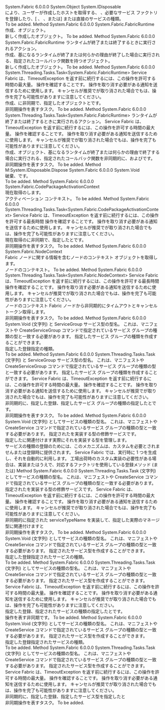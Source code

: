 <Type Name="FabricRuntime" FullName="System.Fabric.FabricRuntime">
  <TypeSignature Language="C#" Value="public sealed class FabricRuntime : IDisposable" />
  <TypeSignature Language="ILAsm" Value=".class public auto ansi sealed FabricRuntime extends System.Object implements class System.IDisposable" />
  <TypeSignature Language="DocId" Value="T:System.Fabric.FabricRuntime" />
  <TypeSignature Language="VB.NET" Value="Public NotInheritable Class FabricRuntime&#xA;Implements IDisposable" />
  <TypeSignature Language="F#" Value="type FabricRuntime = class&#xA;    interface IDisposable" />
  <AssemblyInfo>
    <AssemblyName>System.Fabric</AssemblyName>
    <AssemblyVersion>6.0.0.0</AssemblyVersion>
  </AssemblyInfo>
  <Base>
    <BaseTypeName>System.Object</BaseTypeName>
  </Base>
  <Interfaces>
    <Interface>
      <InterfaceName>System.IDisposable</InterfaceName>
    </Interface>
  </Interfaces>
  <Docs>
    <summary>
      <para>により、ユーザーが作成したホストを取得する、 <see cref="T:System.Fabric.CodePackageActivationContext" />、必要なサービス ファクトリを登録したり、[ <see cref="T:System.Fabric.IStatelessServiceFactory" />、 <see cref="T:System.Fabric.IStatefulServiceFactory" />、または<see cref="T:System.Fabric.ServiceGroupFactory" />] または直接のサービスの種類。</para>
    </summary>
    <remarks>To be added.</remarks>
  </Docs>
  <Members>
    <Member MemberName="Create">
      <MemberSignature Language="C#" Value="public static System.Fabric.FabricRuntime Create ();" />
      <MemberSignature Language="ILAsm" Value=".method public static hidebysig class System.Fabric.FabricRuntime Create() cil managed" />
      <MemberSignature Language="DocId" Value="M:System.Fabric.FabricRuntime.Create" />
      <MemberSignature Language="VB.NET" Value="Public Shared Function Create () As FabricRuntime" />
      <MemberSignature Language="F#" Value="static member Create : unit -&gt; System.Fabric.FabricRuntime" Usage="System.Fabric.FabricRuntime.Create " />
      <MemberType>Method</MemberType>
      <AssemblyInfo>
        <AssemblyName>System.Fabric</AssemblyName>
        <AssemblyVersion>6.0.0.0</AssemblyVersion>
      </AssemblyInfo>
      <ReturnValue>
        <ReturnType>System.Fabric.FabricRuntime</ReturnType>
      </ReturnValue>
      <Parameters />
      <Docs>
        <summary>
          <para>作成、<see cref="T:System.Fabric.FabricRuntime" />オブジェクト。</para>
        </summary>
        <returns>
          <para>新しく作成した<see cref="T:System.Fabric.FabricRuntime" />オブジェクト。</para>
        </returns>
        <remarks>To be added.</remarks>
      </Docs>
    </Member>
    <Member MemberName="Create">
      <MemberSignature Language="C#" Value="public static System.Fabric.FabricRuntime Create (Action fabricExitCallback);" />
      <MemberSignature Language="ILAsm" Value=".method public static hidebysig class System.Fabric.FabricRuntime Create(class System.Action fabricExitCallback) cil managed" />
      <MemberSignature Language="DocId" Value="M:System.Fabric.FabricRuntime.Create(System.Action)" />
      <MemberSignature Language="VB.NET" Value="Public Shared Function Create (fabricExitCallback As Action) As FabricRuntime" />
      <MemberSignature Language="F#" Value="static member Create : Action -&gt; System.Fabric.FabricRuntime" Usage="System.Fabric.FabricRuntime.Create fabricExitCallback" />
      <MemberType>Method</MemberType>
      <AssemblyInfo>
        <AssemblyName>System.Fabric</AssemblyName>
        <AssemblyVersion>6.0.0.0</AssemblyVersion>
      </AssemblyInfo>
      <ReturnValue>
        <ReturnType>System.Fabric.FabricRuntime</ReturnType>
      </ReturnValue>
      <Parameters>
        <Parameter Name="fabricExitCallback" Type="System.Action" />
      </Parameters>
      <Docs>
        <param name="fabricExitCallback">
          <para>ランタイムが終了または終了するときに実行されるアクション。</para>
        </param>
        <summary>
          <para>作成、<see cref="T:System.Fabric.FabricRuntime" />基になるランタイムが終了または何らかの理由が終了した場合に実行される、指定されたコールバック関数を持つオブジェクト。</para>
        </summary>
        <returns>
          <para>新しく作成した<see cref="T:System.Fabric.FabricRuntime" />オブジェクト。</para>
        </returns>
        <remarks>To be added.</remarks>
      </Docs>
    </Member>
    <Member MemberName="CreateAsync">
      <MemberSignature Language="C#" Value="public static System.Threading.Tasks.Task&lt;System.Fabric.FabricRuntime&gt; CreateAsync (TimeSpan timeout, System.Threading.CancellationToken cancellationToken);" />
      <MemberSignature Language="ILAsm" Value=".method public static hidebysig class System.Threading.Tasks.Task`1&lt;class System.Fabric.FabricRuntime&gt; CreateAsync(valuetype System.TimeSpan timeout, valuetype System.Threading.CancellationToken cancellationToken) cil managed" />
      <MemberSignature Language="DocId" Value="M:System.Fabric.FabricRuntime.CreateAsync(System.TimeSpan,System.Threading.CancellationToken)" />
      <MemberSignature Language="F#" Value="static member CreateAsync : TimeSpan * System.Threading.CancellationToken -&gt; System.Threading.Tasks.Task&lt;System.Fabric.FabricRuntime&gt;" Usage="System.Fabric.FabricRuntime.CreateAsync (timeout, cancellationToken)" />
      <MemberType>Method</MemberType>
      <AssemblyInfo>
        <AssemblyName>System.Fabric</AssemblyName>
        <AssemblyVersion>6.0.0.0</AssemblyVersion>
      </AssemblyInfo>
      <ReturnValue>
        <ReturnType>System.Threading.Tasks.Task&lt;System.Fabric.FabricRuntime&gt;</ReturnType>
      </ReturnValue>
      <Parameters>
        <Parameter Name="timeout" Type="System.TimeSpan" />
        <Parameter Name="cancellationToken" Type="System.Threading.CancellationToken" />
      </Parameters>
      <Docs>
        <param name="timeout">
          <para>Service Fabric は、TimeoutException を返す前に続行するには、この操作を許可する時間の最大量。</para>
        </param>
        <param name="cancellationToken">
          <para><see cref="T:System.Threading.CancellationToken" />操作を確認することです。  操作を取り消す必要がある通知を送信するために使用します。  キャンセルが推奨でが取り消された場合でもは、操作を完了も可能性がありますに注意してください。</para>
        </param>
        <summary>
          <para>作成、<see cref="T:System.Fabric.FabricRuntime" />に非同期で、指定したオブジェクト<paramref name="timeout" />と<paramref name="cancellationToken" />です。</para>
        </summary>
        <returns>
          <para>非同期操作を表すタスク。</para>
        </returns>
        <remarks>To be added.</remarks>
      </Docs>
    </Member>
    <Member MemberName="CreateAsync">
      <MemberSignature Language="C#" Value="public static System.Threading.Tasks.Task&lt;System.Fabric.FabricRuntime&gt; CreateAsync (Action fabricExitCallback, TimeSpan timeout, System.Threading.CancellationToken cancellationToken);" />
      <MemberSignature Language="ILAsm" Value=".method public static hidebysig class System.Threading.Tasks.Task`1&lt;class System.Fabric.FabricRuntime&gt; CreateAsync(class System.Action fabricExitCallback, valuetype System.TimeSpan timeout, valuetype System.Threading.CancellationToken cancellationToken) cil managed" />
      <MemberSignature Language="DocId" Value="M:System.Fabric.FabricRuntime.CreateAsync(System.Action,System.TimeSpan,System.Threading.CancellationToken)" />
      <MemberSignature Language="F#" Value="static member CreateAsync : Action * TimeSpan * System.Threading.CancellationToken -&gt; System.Threading.Tasks.Task&lt;System.Fabric.FabricRuntime&gt;" Usage="System.Fabric.FabricRuntime.CreateAsync (fabricExitCallback, timeout, cancellationToken)" />
      <MemberType>Method</MemberType>
      <AssemblyInfo>
        <AssemblyName>System.Fabric</AssemblyName>
        <AssemblyVersion>6.0.0.0</AssemblyVersion>
      </AssemblyInfo>
      <ReturnValue>
        <ReturnType>System.Threading.Tasks.Task&lt;System.Fabric.FabricRuntime&gt;</ReturnType>
      </ReturnValue>
      <Parameters>
        <Parameter Name="fabricExitCallback" Type="System.Action" />
        <Parameter Name="timeout" Type="System.TimeSpan" />
        <Parameter Name="cancellationToken" Type="System.Threading.CancellationToken" />
      </Parameters>
      <Docs>
        <param name="fabricExitCallback">
          <para>ランタイムが終了または終了するときに実行されるアクション。</para>
        </param>
        <param name="timeout">
          <para>Service Fabric は、TimeoutException を返す前に続行するには、この操作を許可する時間の最大量。</para>
        </param>
        <param name="cancellationToken">
          <para><see cref="T:System.Threading.CancellationToken" />操作を確認することです。  操作を取り消す必要がある通知を送信するために使用します。  キャンセルが推奨でが取り消された場合でもは、操作を完了も可能性がありますに注意してください。</para>
        </param>
        <summary>
          <para>作成、<see cref="T:System.Fabric.FabricRuntime" />オブジェクト、基になるランタイムが終了または何らかの理由で終了する場合に実行される、指定されたコールバック関数を非同期的に<paramref name="timeout" />、および<paramref name="cancellationToken" />です。 </para>
        </summary>
        <returns>
          <para>非同期操作を表すタスク。</para>
        </returns>
        <remarks>To be added.</remarks>
      </Docs>
    </Member>
    <Member MemberName="Dispose">
      <MemberSignature Language="C#" Value="public void Dispose ();" />
      <MemberSignature Language="ILAsm" Value=".method public hidebysig newslot virtual instance void Dispose() cil managed" />
      <MemberSignature Language="DocId" Value="M:System.Fabric.FabricRuntime.Dispose" />
      <MemberSignature Language="VB.NET" Value="Public Sub Dispose ()" />
      <MemberSignature Language="F#" Value="abstract member Dispose : unit -&gt; unit&#xA;override this.Dispose : unit -&gt; unit" Usage="fabricRuntime.Dispose " />
      <MemberType>Method</MemberType>
      <Implements>
        <InterfaceMember>M:System.IDisposable.Dispose</InterfaceMember>
      </Implements>
      <AssemblyInfo>
        <AssemblyName>System.Fabric</AssemblyName>
        <AssemblyVersion>6.0.0.0</AssemblyVersion>
      </AssemblyInfo>
      <ReturnValue>
        <ReturnType>System.Void</ReturnType>
      </ReturnValue>
      <Parameters />
      <Docs>
        <summary>
          <para>破棄、<see cref="T:System.Fabric.FabricRuntime" />です。</para>
        </summary>
        <remarks>To be added.</remarks>
      </Docs>
    </Member>
    <Member MemberName="GetActivationContext">
      <MemberSignature Language="C#" Value="public static System.Fabric.CodePackageActivationContext GetActivationContext ();" />
      <MemberSignature Language="ILAsm" Value=".method public static hidebysig class System.Fabric.CodePackageActivationContext GetActivationContext() cil managed" />
      <MemberSignature Language="DocId" Value="M:System.Fabric.FabricRuntime.GetActivationContext" />
      <MemberSignature Language="VB.NET" Value="Public Shared Function GetActivationContext () As CodePackageActivationContext" />
      <MemberSignature Language="F#" Value="static member GetActivationContext : unit -&gt; System.Fabric.CodePackageActivationContext" Usage="System.Fabric.FabricRuntime.GetActivationContext " />
      <MemberType>Method</MemberType>
      <AssemblyInfo>
        <AssemblyName>System.Fabric</AssemblyName>
        <AssemblyVersion>6.0.0.0</AssemblyVersion>
      </AssemblyInfo>
      <ReturnValue>
        <ReturnType>System.Fabric.CodePackageActivationContext</ReturnType>
      </ReturnValue>
      <Parameters />
      <Docs>
        <summary>
          <para>現在取得<see cref="T:System.Fabric.FabricRuntime" />の<see cref="T:System.Fabric.CodePackageActivationContext" />します。</para>
        </summary>
        <returns>
          <para>アクティベーション コンテキスト。</para>
        </returns>
        <remarks>To be added.</remarks>
      </Docs>
    </Member>
    <Member MemberName="GetActivationContextAsync">
      <MemberSignature Language="C#" Value="public static System.Threading.Tasks.Task&lt;System.Fabric.CodePackageActivationContext&gt; GetActivationContextAsync (TimeSpan timeout, System.Threading.CancellationToken cancellationToken);" />
      <MemberSignature Language="ILAsm" Value=".method public static hidebysig class System.Threading.Tasks.Task`1&lt;class System.Fabric.CodePackageActivationContext&gt; GetActivationContextAsync(valuetype System.TimeSpan timeout, valuetype System.Threading.CancellationToken cancellationToken) cil managed" />
      <MemberSignature Language="DocId" Value="M:System.Fabric.FabricRuntime.GetActivationContextAsync(System.TimeSpan,System.Threading.CancellationToken)" />
      <MemberSignature Language="F#" Value="static member GetActivationContextAsync : TimeSpan * System.Threading.CancellationToken -&gt; System.Threading.Tasks.Task&lt;System.Fabric.CodePackageActivationContext&gt;" Usage="System.Fabric.FabricRuntime.GetActivationContextAsync (timeout, cancellationToken)" />
      <MemberType>Method</MemberType>
      <AssemblyInfo>
        <AssemblyName>System.Fabric</AssemblyName>
        <AssemblyVersion>6.0.0.0</AssemblyVersion>
      </AssemblyInfo>
      <ReturnValue>
        <ReturnType>System.Threading.Tasks.Task&lt;System.Fabric.CodePackageActivationContext&gt;</ReturnType>
      </ReturnValue>
      <Parameters>
        <Parameter Name="timeout" Type="System.TimeSpan" />
        <Parameter Name="cancellationToken" Type="System.Threading.CancellationToken" />
      </Parameters>
      <Docs>
        <param name="timeout">
          <para>Service Fabric は、TimeoutException を返す前に続行するには、この操作を許可する最長時間</para>
        </param>
        <param name="cancellationToken">
          <para><see cref="T:System.Threading.CancellationToken" />操作を確認することです。  操作を取り消す必要がある通知を送信するために使用します。  キャンセルが推奨でが取り消された場合でもは、操作を完了も可能性がありますに注意してください。</para>
        </param>
        <summary>
          <para>現在取得<see cref="T:System.Fabric.FabricRuntime" />の<see cref="T:System.Fabric.CodePackageActivationContext" />に非同期で、指定した<paramref name="timeout" />と<paramref name="cancellationToken" />です。</para>
        </summary>
        <returns>
          <para>非同期操作を表すタスク。</para>
        </returns>
        <remarks>To be added.</remarks>
      </Docs>
    </Member>
    <Member MemberName="GetNodeContext">
      <MemberSignature Language="C#" Value="public static System.Fabric.NodeContext GetNodeContext ();" />
      <MemberSignature Language="ILAsm" Value=".method public static hidebysig class System.Fabric.NodeContext GetNodeContext() cil managed" />
      <MemberSignature Language="DocId" Value="M:System.Fabric.FabricRuntime.GetNodeContext" />
      <MemberSignature Language="VB.NET" Value="Public Shared Function GetNodeContext () As NodeContext" />
      <MemberSignature Language="F#" Value="static member GetNodeContext : unit -&gt; System.Fabric.NodeContext" Usage="System.Fabric.FabricRuntime.GetNodeContext " />
      <MemberType>Method</MemberType>
      <AssemblyInfo>
        <AssemblyName>System.Fabric</AssemblyName>
        <AssemblyVersion>6.0.0.0</AssemblyVersion>
      </AssemblyInfo>
      <ReturnValue>
        <ReturnType>System.Fabric.NodeContext</ReturnType>
      </ReturnValue>
      <Parameters />
      <Docs>
        <summary>
          <para>Fabric ノードに関する情報を含むノードのコンテキスト オブジェクトを取得します。 </para>
        </summary>
        <returns>
          <para>ノードのコンテキスト。</para>
        </returns>
        <remarks>To be added.</remarks>
      </Docs>
    </Member>
    <Member MemberName="GetNodeContextAsync">
      <MemberSignature Language="C#" Value="public static System.Threading.Tasks.Task&lt;System.Fabric.NodeContext&gt; GetNodeContextAsync (TimeSpan timeout, System.Threading.CancellationToken cancellationToken);" />
      <MemberSignature Language="ILAsm" Value=".method public static hidebysig class System.Threading.Tasks.Task`1&lt;class System.Fabric.NodeContext&gt; GetNodeContextAsync(valuetype System.TimeSpan timeout, valuetype System.Threading.CancellationToken cancellationToken) cil managed" />
      <MemberSignature Language="DocId" Value="M:System.Fabric.FabricRuntime.GetNodeContextAsync(System.TimeSpan,System.Threading.CancellationToken)" />
      <MemberSignature Language="F#" Value="static member GetNodeContextAsync : TimeSpan * System.Threading.CancellationToken -&gt; System.Threading.Tasks.Task&lt;System.Fabric.NodeContext&gt;" Usage="System.Fabric.FabricRuntime.GetNodeContextAsync (timeout, cancellationToken)" />
      <MemberType>Method</MemberType>
      <AssemblyInfo>
        <AssemblyName>System.Fabric</AssemblyName>
        <AssemblyVersion>6.0.0.0</AssemblyVersion>
      </AssemblyInfo>
      <ReturnValue>
        <ReturnType>System.Threading.Tasks.Task&lt;System.Fabric.NodeContext&gt;</ReturnType>
      </ReturnValue>
      <Parameters>
        <Parameter Name="timeout" Type="System.TimeSpan" />
        <Parameter Name="cancellationToken" Type="System.Threading.CancellationToken" />
      </Parameters>
      <Docs>
        <param name="timeout">
          <para>Service Fabric は、TimeoutException を返す前に続行するには、この操作を許可する最長時間</para>
        </param>
        <param name="cancellationToken">
          <para><see cref="T:System.Threading.CancellationToken" />操作を確認することです。 操作を取り消す必要がある通知を送信するために使用します。 キャンセルが推奨でが取り消された場合でもは、操作を完了も可能性がありますに注意してください。</para>
        </param>
        <summary>
          <para>ノードのコンテキスト Fabric ノードから非同期的にタイムアウトとキャンセル トークン取得します。</para>
        </summary>
        <returns>
          <para>非同期操作を表すタスク。</para>
        </returns>
        <remarks>To be added.</remarks>
      </Docs>
    </Member>
    <Member MemberName="RegisterServiceGroupFactory">
      <MemberSignature Language="C#" Value="public void RegisterServiceGroupFactory (string serviceGroupTypeName, System.Fabric.ServiceGroupFactory factory);" />
      <MemberSignature Language="ILAsm" Value=".method public hidebysig instance void RegisterServiceGroupFactory(string serviceGroupTypeName, class System.Fabric.ServiceGroupFactory factory) cil managed" />
      <MemberSignature Language="DocId" Value="M:System.Fabric.FabricRuntime.RegisterServiceGroupFactory(System.String,System.Fabric.ServiceGroupFactory)" />
      <MemberSignature Language="VB.NET" Value="Public Sub RegisterServiceGroupFactory (serviceGroupTypeName As String, factory As ServiceGroupFactory)" />
      <MemberSignature Language="F#" Value="member this.RegisterServiceGroupFactory : string * System.Fabric.ServiceGroupFactory -&gt; unit" Usage="fabricRuntime.RegisterServiceGroupFactory (serviceGroupTypeName, factory)" />
      <MemberType>Method</MemberType>
      <AssemblyInfo>
        <AssemblyName>System.Fabric</AssemblyName>
        <AssemblyVersion>6.0.0.0</AssemblyVersion>
      </AssemblyInfo>
      <ReturnValue>
        <ReturnType>System.Void</ReturnType>
      </ReturnValue>
      <Parameters>
        <Parameter Name="serviceGroupTypeName" Type="System.String" />
        <Parameter Name="factory" Type="System.Fabric.ServiceGroupFactory" />
      </Parameters>
      <Docs>
        <param name="serviceGroupTypeName">
          <para>(文字列) と ServiceGroup サービス型の型名。  これは、マニフェストや CreateServiceGroup コマンドで指定されているサービス グループの種類の型と一致する必要があります。</para>
        </param>
        <param name="factory">
          <para><see cref="T:System.Fabric.ServiceGroupFactory" />指定したサービス グループの種類を作成することができます。</para>
        </param>
        <summary>
          <para>指定した登録<see cref="T:System.Fabric.ServiceGroupFactory" />指定の種類。</para>
        </summary>
        <remarks>To be added.</remarks>
      </Docs>
    </Member>
    <Member MemberName="RegisterServiceGroupFactoryAsync">
      <MemberSignature Language="C#" Value="public System.Threading.Tasks.Task RegisterServiceGroupFactoryAsync (string serviceGroupTypeName, System.Fabric.ServiceGroupFactory factory, TimeSpan timeout, System.Threading.CancellationToken cancellationToken);" />
      <MemberSignature Language="ILAsm" Value=".method public hidebysig instance class System.Threading.Tasks.Task RegisterServiceGroupFactoryAsync(string serviceGroupTypeName, class System.Fabric.ServiceGroupFactory factory, valuetype System.TimeSpan timeout, valuetype System.Threading.CancellationToken cancellationToken) cil managed" />
      <MemberSignature Language="DocId" Value="M:System.Fabric.FabricRuntime.RegisterServiceGroupFactoryAsync(System.String,System.Fabric.ServiceGroupFactory,System.TimeSpan,System.Threading.CancellationToken)" />
      <MemberSignature Language="F#" Value="member this.RegisterServiceGroupFactoryAsync : string * System.Fabric.ServiceGroupFactory * TimeSpan * System.Threading.CancellationToken -&gt; System.Threading.Tasks.Task" Usage="fabricRuntime.RegisterServiceGroupFactoryAsync (serviceGroupTypeName, factory, timeout, cancellationToken)" />
      <MemberType>Method</MemberType>
      <AssemblyInfo>
        <AssemblyName>System.Fabric</AssemblyName>
        <AssemblyVersion>6.0.0.0</AssemblyVersion>
      </AssemblyInfo>
      <ReturnValue>
        <ReturnType>System.Threading.Tasks.Task</ReturnType>
      </ReturnValue>
      <Parameters>
        <Parameter Name="serviceGroupTypeName" Type="System.String" />
        <Parameter Name="factory" Type="System.Fabric.ServiceGroupFactory" />
        <Parameter Name="timeout" Type="System.TimeSpan" />
        <Parameter Name="cancellationToken" Type="System.Threading.CancellationToken" />
      </Parameters>
      <Docs>
        <param name="serviceGroupTypeName">
          <para>(文字列) と ServiceGroup サービス型の型名。  これは、マニフェストや CreateServiceGroup コマンドで指定されているサービス グループの種類の型と一致する必要があります。</para>
        </param>
        <param name="factory">
          <para><see cref="T:System.Fabric.ServiceGroupFactory" />指定したサービス グループの種類を作成することができます。</para>
        </param>
        <param name="timeout">
          <para>Service Fabric は、TimeoutException を返す前に続行するには、この操作を許可する時間の最大量。</para>
        </param>
        <param name="cancellationToken">
          <para><see cref="T:System.Threading.CancellationToken" />操作を確認することです。 操作を取り消す必要がある通知を送信するために使用します。 キャンセルが推奨でが取り消された場合でもは、操作を完了も可能性がありますに注意してください。</para>
        </param>
        <summary>
          <para>非同期的に、指定した登録<see cref="T:System.Fabric.ServiceGroupFactory" />、指定したサービス グループの種類の指定した<paramref name="timeout" />と<paramref name="cancellationToken" />です。</para>
        </summary>
        <returns>
          <para>非同期操作を表すタスク。</para>
        </returns>
        <remarks>To be added.</remarks>
      </Docs>
    </Member>
    <Member MemberName="RegisterServiceType">
      <MemberSignature Language="C#" Value="public void RegisterServiceType (string serviceTypeName, Type serviceTypeImplementation);" />
      <MemberSignature Language="ILAsm" Value=".method public hidebysig instance void RegisterServiceType(string serviceTypeName, class System.Type serviceTypeImplementation) cil managed" />
      <MemberSignature Language="DocId" Value="M:System.Fabric.FabricRuntime.RegisterServiceType(System.String,System.Type)" />
      <MemberSignature Language="VB.NET" Value="Public Sub RegisterServiceType (serviceTypeName As String, serviceTypeImplementation As Type)" />
      <MemberSignature Language="F#" Value="member this.RegisterServiceType : string * Type -&gt; unit" Usage="fabricRuntime.RegisterServiceType (serviceTypeName, serviceTypeImplementation)" />
      <MemberType>Method</MemberType>
      <AssemblyInfo>
        <AssemblyName>System.Fabric</AssemblyName>
        <AssemblyVersion>6.0.0.0</AssemblyVersion>
      </AssemblyInfo>
      <ReturnValue>
        <ReturnType>System.Void</ReturnType>
      </ReturnValue>
      <Parameters>
        <Parameter Name="serviceTypeName" Type="System.String" />
        <Parameter Name="serviceTypeImplementation" Type="System.Type" />
      </Parameters>
      <Docs>
        <param name="serviceTypeName">
          <para>(文字列) としてサービスの種類の型名。  これは、マニフェストや CreateService コマンドで指定されているサービス グループの種類の型と一致する必要があります。</para>
        </param>
        <param name="serviceTypeImplementation">
          <para>指定されたを実装する型の修飾サービス<paramref name="serviceTypeName" />です。</para>
        </param>
        <summary>
          <para>指定したに関連付けます<paramref name="serviceTypeName" />実際にそれを実装する型を管理します。 </para>
        </summary>
        <remarks>
          <para>サービスの種類の登録のためには、このメカニズムは、カスタムを必要とされません<see cref="T:System.Fabric.IStatelessServiceFactory" />または<see cref="T:System.Fabric.IStatefulServiceFactory" />登録時に提供されます。  Service Fabric では、実行時に 1 つを生成し、それを自動的に利用します。  工場出荷時のカスタム実装の必要性がある場合は、実装<see cref="T:System.Fabric.IStatelessServiceFactory" />または<see cref="T:System.Fabric.IStatefulServiceFactory" />うえで、対応するファクトリを使用している登録メソッド (<see cref="M:System.Fabric.FabricRuntime.RegisterStatelessServiceFactoryAsync(System.String,System.Fabric.IStatelessServiceFactory,System.TimeSpan,System.Threading.CancellationToken)" />または<see cref="M:System.Fabric.FabricRuntime.RegisterStatefulServiceFactoryAsync(System.String,System.Fabric.IStatefulServiceFactory,System.TimeSpan,System.Threading.CancellationToken)" />)</para>
        </remarks>
      </Docs>
    </Member>
    <Member MemberName="RegisterServiceTypeAsync">
      <MemberSignature Language="C#" Value="public System.Threading.Tasks.Task RegisterServiceTypeAsync (string serviceTypeName, Type serviceTypeImplementation, TimeSpan timeout, System.Threading.CancellationToken cancellationToken);" />
      <MemberSignature Language="ILAsm" Value=".method public hidebysig instance class System.Threading.Tasks.Task RegisterServiceTypeAsync(string serviceTypeName, class System.Type serviceTypeImplementation, valuetype System.TimeSpan timeout, valuetype System.Threading.CancellationToken cancellationToken) cil managed" />
      <MemberSignature Language="DocId" Value="M:System.Fabric.FabricRuntime.RegisterServiceTypeAsync(System.String,System.Type,System.TimeSpan,System.Threading.CancellationToken)" />
      <MemberSignature Language="F#" Value="member this.RegisterServiceTypeAsync : string * Type * TimeSpan * System.Threading.CancellationToken -&gt; System.Threading.Tasks.Task" Usage="fabricRuntime.RegisterServiceTypeAsync (serviceTypeName, serviceTypeImplementation, timeout, cancellationToken)" />
      <MemberType>Method</MemberType>
      <AssemblyInfo>
        <AssemblyName>System.Fabric</AssemblyName>
        <AssemblyVersion>6.0.0.0</AssemblyVersion>
      </AssemblyInfo>
      <ReturnValue>
        <ReturnType>System.Threading.Tasks.Task</ReturnType>
      </ReturnValue>
      <Parameters>
        <Parameter Name="serviceTypeName" Type="System.String" />
        <Parameter Name="serviceTypeImplementation" Type="System.Type" />
        <Parameter Name="timeout" Type="System.TimeSpan" />
        <Parameter Name="cancellationToken" Type="System.Threading.CancellationToken" />
      </Parameters>
      <Docs>
        <param name="serviceTypeName">
          <para>(文字列) としてサービスの種類の型名。  これは、マニフェストや CreateService コマンドで指定されているサービス グループの種類の型と一致する必要があります。</para>
        </param>
        <param name="serviceTypeImplementation">
          <para>指定されたを実装する型の修飾サービス<paramref name="serviceTypeName" />です。</para>
        </param>
        <param name="timeout">
          <para>Service Fabric は、TimeoutException を返す前に続行するには、この操作を許可する時間の最大量。</para>
        </param>
        <param name="cancellationToken">
          <para><see cref="T:System.Threading.CancellationToken" />操作を確認することです。  操作を取り消す必要がある通知を送信するために使用します。  キャンセルが推奨でが取り消された場合でもは、操作を完了も可能性がありますに注意してください。</para>
        </param>
        <summary>
          <para>非同期的に指定された serviceTypeName を実装して、指定した実際のマネージ型に関連付けます<paramref name="timeout" />と<paramref name="cancellationToken" /></para>
        </summary>
        <returns>
          <para>非同期操作を表すタスク。</para>
        </returns>
        <remarks>To be added.</remarks>
      </Docs>
    </Member>
    <Member MemberName="RegisterStatefulServiceFactory">
      <MemberSignature Language="C#" Value="public void RegisterStatefulServiceFactory (string serviceTypeName, System.Fabric.IStatefulServiceFactory factory);" />
      <MemberSignature Language="ILAsm" Value=".method public hidebysig instance void RegisterStatefulServiceFactory(string serviceTypeName, class System.Fabric.IStatefulServiceFactory factory) cil managed" />
      <MemberSignature Language="DocId" Value="M:System.Fabric.FabricRuntime.RegisterStatefulServiceFactory(System.String,System.Fabric.IStatefulServiceFactory)" />
      <MemberSignature Language="VB.NET" Value="Public Sub RegisterStatefulServiceFactory (serviceTypeName As String, factory As IStatefulServiceFactory)" />
      <MemberSignature Language="F#" Value="member this.RegisterStatefulServiceFactory : string * System.Fabric.IStatefulServiceFactory -&gt; unit" Usage="fabricRuntime.RegisterStatefulServiceFactory (serviceTypeName, factory)" />
      <MemberType>Method</MemberType>
      <AssemblyInfo>
        <AssemblyName>System.Fabric</AssemblyName>
        <AssemblyVersion>6.0.0.0</AssemblyVersion>
      </AssemblyInfo>
      <ReturnValue>
        <ReturnType>System.Void</ReturnType>
      </ReturnValue>
      <Parameters>
        <Parameter Name="serviceTypeName" Type="System.String" />
        <Parameter Name="factory" Type="System.Fabric.IStatefulServiceFactory" />
      </Parameters>
      <Docs>
        <param name="serviceTypeName">
          <para>(文字列) としてサービスの種類の型名。  これは、マニフェストや CreateService コマンドで指定されているサービス グループの種類の型と一致する必要があります。</para>
        </param>
        <param name="factory">
          <para><see cref="T:System.Fabric.IStatefulServiceFactory" />指定されたサービス型を作成することができます。</para>
        </param>
        <summary>
          <para>指定した登録<see cref="T:System.Fabric.IStatefulServiceFactory" />指定されたサービスの種類。</para>
        </summary>
        <remarks>To be added.</remarks>
      </Docs>
    </Member>
    <Member MemberName="RegisterStatefulServiceFactoryAsync">
      <MemberSignature Language="C#" Value="public System.Threading.Tasks.Task RegisterStatefulServiceFactoryAsync (string serviceTypeName, System.Fabric.IStatefulServiceFactory factory, TimeSpan timeout, System.Threading.CancellationToken cancellationToken);" />
      <MemberSignature Language="ILAsm" Value=".method public hidebysig instance class System.Threading.Tasks.Task RegisterStatefulServiceFactoryAsync(string serviceTypeName, class System.Fabric.IStatefulServiceFactory factory, valuetype System.TimeSpan timeout, valuetype System.Threading.CancellationToken cancellationToken) cil managed" />
      <MemberSignature Language="DocId" Value="M:System.Fabric.FabricRuntime.RegisterStatefulServiceFactoryAsync(System.String,System.Fabric.IStatefulServiceFactory,System.TimeSpan,System.Threading.CancellationToken)" />
      <MemberSignature Language="F#" Value="member this.RegisterStatefulServiceFactoryAsync : string * System.Fabric.IStatefulServiceFactory * TimeSpan * System.Threading.CancellationToken -&gt; System.Threading.Tasks.Task" Usage="fabricRuntime.RegisterStatefulServiceFactoryAsync (serviceTypeName, factory, timeout, cancellationToken)" />
      <MemberType>Method</MemberType>
      <AssemblyInfo>
        <AssemblyName>System.Fabric</AssemblyName>
        <AssemblyVersion>6.0.0.0</AssemblyVersion>
      </AssemblyInfo>
      <ReturnValue>
        <ReturnType>System.Threading.Tasks.Task</ReturnType>
      </ReturnValue>
      <Parameters>
        <Parameter Name="serviceTypeName" Type="System.String" />
        <Parameter Name="factory" Type="System.Fabric.IStatefulServiceFactory" />
        <Parameter Name="timeout" Type="System.TimeSpan" />
        <Parameter Name="cancellationToken" Type="System.Threading.CancellationToken" />
      </Parameters>
      <Docs>
        <param name="serviceTypeName">
          <para>(文字列) としてサービスの種類の型名。  これは、マニフェストや CreateService コマンドで指定されているサービス グループの種類の型と一致する必要があります。</para>
        </param>
        <param name="factory">
          <para><see cref="T:System.Fabric.IStatefulServiceFactory" />指定されたサービス型を作成することができます。</para>
        </param>
        <param name="timeout">
          <para>Service Fabric は、TimeoutException を返す前に続行するには、この操作を許可する時間の最大量。</para>
        </param>
        <param name="cancellationToken">
          <para><see cref="T:System.Threading.CancellationToken" />操作を確認することです。  操作を取り消す必要がある通知を送信するために使用します。  キャンセルが推奨でが取り消された場合でもは、操作を完了も可能性がありますに注意してください。</para>
        </param>
        <summary>
          <para>指定した登録<see cref="T:System.Fabric.IStatefulServiceFactory" />、指定されたサービスの種類の指定した<paramref name="timeout" />と<paramref name="cancellationToken" />です。</para>
        </summary>
        <returns>
          <para>操作を表す非同期です。</para>
        </returns>
        <remarks>To be added.</remarks>
      </Docs>
    </Member>
    <Member MemberName="RegisterStatelessServiceFactory">
      <MemberSignature Language="C#" Value="public void RegisterStatelessServiceFactory (string serviceTypeName, System.Fabric.IStatelessServiceFactory factory);" />
      <MemberSignature Language="ILAsm" Value=".method public hidebysig instance void RegisterStatelessServiceFactory(string serviceTypeName, class System.Fabric.IStatelessServiceFactory factory) cil managed" />
      <MemberSignature Language="DocId" Value="M:System.Fabric.FabricRuntime.RegisterStatelessServiceFactory(System.String,System.Fabric.IStatelessServiceFactory)" />
      <MemberSignature Language="VB.NET" Value="Public Sub RegisterStatelessServiceFactory (serviceTypeName As String, factory As IStatelessServiceFactory)" />
      <MemberSignature Language="F#" Value="member this.RegisterStatelessServiceFactory : string * System.Fabric.IStatelessServiceFactory -&gt; unit" Usage="fabricRuntime.RegisterStatelessServiceFactory (serviceTypeName, factory)" />
      <MemberType>Method</MemberType>
      <AssemblyInfo>
        <AssemblyName>System.Fabric</AssemblyName>
        <AssemblyVersion>6.0.0.0</AssemblyVersion>
      </AssemblyInfo>
      <ReturnValue>
        <ReturnType>System.Void</ReturnType>
      </ReturnValue>
      <Parameters>
        <Parameter Name="serviceTypeName" Type="System.String" />
        <Parameter Name="factory" Type="System.Fabric.IStatelessServiceFactory" />
      </Parameters>
      <Docs>
        <param name="serviceTypeName">
          <para>(文字列) としてサービスの種類の型名。  これは、マニフェストや CreateService コマンドで指定されているサービス グループの種類の型と一致する必要があります。</para>
        </param>
        <param name="factory">
          <para><see cref="T:System.Fabric.IStatelessServiceFactory" />指定されたサービス型を作成することができます。</para>
        </param>
        <summary>
          <para>指定した登録<see cref="T:System.Fabric.IStatelessServiceFactory" />指定されたサービスの種類。</para>
        </summary>
        <remarks>To be added.</remarks>
      </Docs>
    </Member>
    <Member MemberName="RegisterStatelessServiceFactoryAsync">
      <MemberSignature Language="C#" Value="public System.Threading.Tasks.Task RegisterStatelessServiceFactoryAsync (string serviceTypeName, System.Fabric.IStatelessServiceFactory factory, TimeSpan timeout, System.Threading.CancellationToken cancellationToken);" />
      <MemberSignature Language="ILAsm" Value=".method public hidebysig instance class System.Threading.Tasks.Task RegisterStatelessServiceFactoryAsync(string serviceTypeName, class System.Fabric.IStatelessServiceFactory factory, valuetype System.TimeSpan timeout, valuetype System.Threading.CancellationToken cancellationToken) cil managed" />
      <MemberSignature Language="DocId" Value="M:System.Fabric.FabricRuntime.RegisterStatelessServiceFactoryAsync(System.String,System.Fabric.IStatelessServiceFactory,System.TimeSpan,System.Threading.CancellationToken)" />
      <MemberSignature Language="F#" Value="member this.RegisterStatelessServiceFactoryAsync : string * System.Fabric.IStatelessServiceFactory * TimeSpan * System.Threading.CancellationToken -&gt; System.Threading.Tasks.Task" Usage="fabricRuntime.RegisterStatelessServiceFactoryAsync (serviceTypeName, factory, timeout, cancellationToken)" />
      <MemberType>Method</MemberType>
      <AssemblyInfo>
        <AssemblyName>System.Fabric</AssemblyName>
        <AssemblyVersion>6.0.0.0</AssemblyVersion>
      </AssemblyInfo>
      <ReturnValue>
        <ReturnType>System.Threading.Tasks.Task</ReturnType>
      </ReturnValue>
      <Parameters>
        <Parameter Name="serviceTypeName" Type="System.String" />
        <Parameter Name="factory" Type="System.Fabric.IStatelessServiceFactory" />
        <Parameter Name="timeout" Type="System.TimeSpan" />
        <Parameter Name="cancellationToken" Type="System.Threading.CancellationToken" />
      </Parameters>
      <Docs>
        <param name="serviceTypeName">
          <para>(文字列) としてサービスの種類の型名。  これは、マニフェストや CreateService コマンドで指定されているサービス グループの種類の型と一致する必要があります。</para>
        </param>
        <param name="factory">
          <para><see cref="T:System.Fabric.IStatelessServiceFactory" />指定されたサービス型を作成することができます。</para>
        </param>
        <param name="timeout">
          <para>Service Fabric は、TimeoutException を返す前に続行するには、この操作を許可する時間の最大量。</para>
        </param>
        <param name="cancellationToken">
          <para><see cref="T:System.Threading.CancellationToken" />操作を確認することです。  操作を取り消す必要がある通知を送信するために使用します。  キャンセルが推奨でが取り消された場合でもは、操作を完了も可能性がありますに注意してください。</para>
        </param>
        <summary>
          <para>非同期的に、指定した登録<see cref="T:System.Fabric.IStatelessServiceFactory" />、指定したサービス型を指定した<paramref name="timeout" />と<paramref name="cancellationToken" /></para>
        </summary>
        <returns>
          <para>非同期操作を表すタスク。</para>
        </returns>
        <remarks>To be added.</remarks>
      </Docs>
    </Member>
  </Members>
</Type>